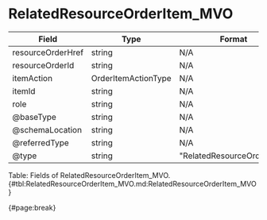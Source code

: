 <!--
    ATTENTION: This file was generated via gradle!
               Do NOT manually edit this file! Any such changes will be overwritten!
-->

# RelatedResourceOrderItem_MVO

| Field | Type | Format | Required |
| ------- | ------- | ------- | --- |
| resourceOrderHref | string | N/A | No |
| resourceOrderId | string | N/A | No |
| itemAction | OrderItemActionType | N/A | No |
| itemId | string | N/A | No |
| role | string | N/A | No |
| @baseType | string | N/A | No |
| @schemaLocation | string | N/A | No |
| @referredType | string | N/A | No |
| @type | string | "RelatedResourceOrderItem" | Yes |

Table: Fields of RelatedResourceOrderItem_MVO. {#tbl:RelatedResourceOrderItem_MVO.md:RelatedResourceOrderItem_MVO}

{#page:break}
